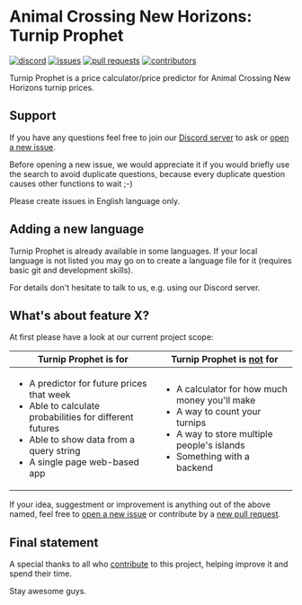 # Animal Crossing New Horizons: Turnip Prophet
[![discord](https://img.shields.io/badge/discord-join-7289DA.svg?logo=discord&longCache=true&style=for-the-badge)](https://discord.gg/bRh74X8)
[![issues](https://img.shields.io/github/issues/mikebryant/ac-nh-turnip-prices?style=for-the-badge)](https://github.com/mikebryant/ac-nh-turnip-prices/issues)
[![pull requests](https://img.shields.io/github/issues-pr/mikebryant/ac-nh-turnip-prices?style=for-the-badge)](https://github.com/mikebryant/ac-nh-turnip-prices/pulls)
[![contributors](https://img.shields.io/github/contributors/mikebryant/ac-nh-turnip-prices?style=for-the-badge)](https://github.com/mikebryant/ac-nh-turnip-prices/graphs/contributors)
	
Turnip Prophet is a price calculator/price predictor for Animal Crossing New Horizons turnip prices.

## Support

If you have any questions feel free to join our [Discord server](https://discord.gg/bRh74X8) to ask or [open a new issue](https://github.com/mikebryant/ac-nh-turnip-prices/issues).

Before opening a new issue, we would appreciate it if you would briefly use the search to avoid duplicate questions, because every duplicate question causes other functions to wait ;-)

Please create issues in English language only.

## Adding a new language

Turnip Prophet is already available in some languages. If your local language is not listed you may go on to create a language file for it (requires basic git and development skills).

For details don't hesitate to talk to us, e.g. using our Discord server.

## What's about feature X?

At first please have a look at our current project scope:

<table width="100%">
	<thead>
		<tr>
			<th>Turnip Prophet is for</th>
			<th>Turnip Prophet is <u>not</u> for</th>
		</tr>
	</thead>
	<tbody>
		<tr>
			<td>
				<ul>
					<li>A predictor for future prices that week</li>
					<li>Able to calculate probabilities for different futures</li>
					<li>Able to show data from a query string</li>
					<li>A single page web-based app</li>
				</ul>
			</td>
			<td>
				<ul>
					<li>A calculator for how much money you'll make</li>
					<li>A way to count your turnips</li>
					<li>A way to store multiple people's islands</li>
					<li>Something with a backend</li>
				</ul>
			</td>
		</tr>
	</tbody>
</table>

If your idea, suggestment or improvement is anything out of the above named, feel free to [open a new issue](https://github.com/mikebryant/ac-nh-turnip-prices/issues) or contribute by a [new pull request](https://github.com/mikebryant/ac-nh-turnip-prices/pulls).

## Final statement

A special thanks to all who [contribute](https://github.com/mikebryant/ac-nh-turnip-prices/graphs/contributors) to this project, helping improve it and spend their time.

Stay awesome guys.

